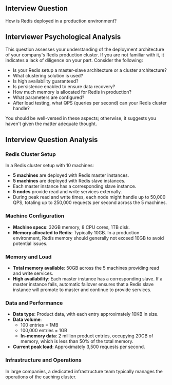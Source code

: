 ## Interview Question

How is Redis deployed in a production environment?

## Interviewer Psychological Analysis

This question assesses your understanding of the deployment architecture of your company's Redis production cluster. If you are not familiar with it, it indicates a lack of diligence on your part. Consider the following:

- Is your Redis setup a master-slave architecture or a cluster architecture?
- What clustering solution is used?
- Is high availability guaranteed?
- Is persistence enabled to ensure data recovery?
- How much memory is allocated for Redis in production?
- What parameters are configured?
- After load testing, what QPS (queries per second) can your Redis cluster handle?

You should be well-versed in these aspects; otherwise, it suggests you haven't given the matter adequate thought.

## Interview Question Analysis

### Redis Cluster Setup

In a Redis cluster setup with 10 machines:
- **5 machines** are deployed with Redis master instances.
- **5 machines** are deployed with Redis slave instances.
- Each master instance has a corresponding slave instance.
- **5 nodes** provide read and write services externally.
- During peak read and write times, each node might handle up to 50,000 QPS, totaling up to 250,000 requests per second across the 5 machines.

### Machine Configuration

- **Machine specs**: 32GB memory, 8 CPU cores, 1TB disk.
- **Memory allocated to Redis**: Typically 10GB. In a production environment, Redis memory should generally not exceed 10GB to avoid potential issues.

### Memory and Load

- **Total memory available**: 50GB across the 5 machines providing read and write services.
- **High availability**: Each master instance has a corresponding slave. If a master instance fails, automatic failover ensures that a Redis slave instance will promote to master and continue to provide services.

### Data and Performance

- **Data type**: Product data, with each entry approximately 10KB in size.
- **Data volume**: 
  - 100 entries = 1MB
  - 100,000 entries = 1GB
  - **In-memory data**: 2 million product entries, occupying 20GB of memory, which is less than 50% of the total memory.
- **Current peak load**: Approximately 3,500 requests per second.

### Infrastructure and Operations

In large companies, a dedicated infrastructure team typically manages the operations of the caching cluster.
